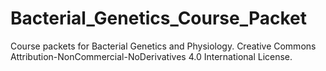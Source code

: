 # Bacterial_Genetics_Course_Packet
Course packets for Bacterial Genetics and Physiology. Creative Commons Attribution-NonCommercial-NoDerivatives 4.0 International License.
